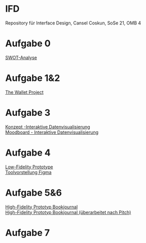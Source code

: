 # IFD
Repository für Interface Design, Cansel Coskun, SoSe 21, OMB 4
# Aufgabe 0
<a href="https://github.com/cansel28/IFD/blob/b1f7f51eca1bc6ad3305c4b58a841ca0576dc434/Aufgabe%200/SWOT_Analyse.pdf">SWOT-Analyse</a>
# Aufgabe 1&2
<a href="https://github.com/cansel28/IFD/blob/c7dbba2cee599c735b996773cd9c843cf7d1fdf8/Aufgabe%201&2/Aufgabe_1_The_Wallet_Project.pdf">The Wallet Project</a>
# Aufgabe 3
<a href="https://github.com/cansel28/IFD/blob/39c91de0ea6af3ae9d525b8e0cbce437b0d6ab88/Aufgabe%203/Konzept_Interaktive%20Datenvisualisierung.pdf">Konzept -Interaktive Datenvisualisierung</a><br>
<a href="https://github.com/cansel28/IFD/blob/39c91de0ea6af3ae9d525b8e0cbce437b0d6ab88/Aufgabe%203/Moodboard_Interaktive%20Datenvisualisierung.pdf">Moodboard - Interaktive Datenvisualisierung</a>
# Aufgabe 4
<a href="https://github.com/cansel28/IFD/blob/57765a9d30ab9264598f858f4c8362d75b2b0e3c/Aufgabe%204/Low_Fidelity_Prototype.pdf">Low-Fidelity Prototype</a><br>
<a href="https://github.com/cansel28/IFD/blob/ce283b8032dc9377b992ef90724967eab30785c6/Aufgabe%204/Figma_von_Cansel_Coskun.pdf">Toolvorstellung Figma</a>
# Aufgabe 5&6
<a href="https://www.figma.com/proto/MD0Fsi1FQFRzaGzKaXewLG/IFD_Bookjournal?page-id=0%3A1&node-id=20%3A0&viewport=-484%2C911%2C0.5&scaling=scale-down">High-Fidelity Prototyp Bookjournal</a><br>
<a href="https://www.figma.com/proto/MD0Fsi1FQFRzaGzKaXewLG/IFD_Bookjournal?page-id=0%3A1&node-id=20%3A0&viewport=-90%2C769%2C0.5934918522834778&scaling=contain">High-Fidelity Prototyp Bookjournal (überarbeitet nach Pitch)</a>
# Aufgabe 7

